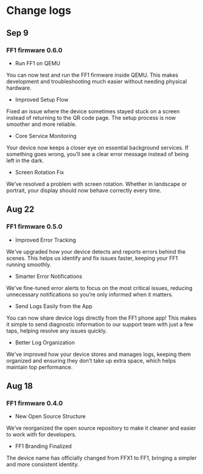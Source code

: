 # Change logs

## Sep 9

### FF1 firmware 0.6.0

- Run FF1 on QEMU

You can now test and run the FF1 firmware inside QEMU. This makes development and troubleshooting much easier without needing physical hardware.

- Improved Setup Flow

Fixed an issue where the device sometimes stayed stuck on a screen instead of returning to the QR code page. The setup process is now smoother and more reliable.

- Core Service Monitoring

Your device now keeps a closer eye on essential background services. If something goes wrong, you’ll see a clear error message instead of being left in the dark.

- Screen Rotation Fix

We’ve resolved a problem with screen rotation. Whether in landscape or portrait, your display should now behave correctly every time.

## Aug 22

### FF1 firmware 0.5.0

- Improved Error Tracking

We've upgraded how your device detects and reports errors behind the scenes. This helps us identify and fix issues faster, keeping your FF1 running smoothly.

- Smarter Error Notifications

We've fine-tuned error alerts to focus on the most critical issues, reducing unnecessary notifications so you’re only informed when it matters.

- Send Logs Easily from the App

You can now share device logs directly from the FF1 phone app! This makes it simple to send diagnostic information to our support team with just a few taps, helping resolve any issues quickly.

- Better Log Organization

We've improved how your device stores and manages logs, keeping them organized and ensuring they don’t take up extra space, which helps maintain top performance.

## Aug 18

### FF1 firmware 0.4.0

- New Open Source Structure

We’ve reorganized the open source repository to make it cleaner and easier to work with for developers.

- FF1 Branding Finalized

The device name has officially changed from FFX1 to FF1, bringing a simpler and more consistent identity.
